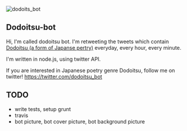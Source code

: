 ![dodoits_bot](https://raw.github.com/kt3k/dodoitsu_bot/master/img/logo3-76.png)

Dodoitsu-bot
------------

Hi, I'm called dodoitsu bot. I'm retweeting the tweets which contain [Dodoitsu (a form of Japanse pertry)](http://en.wikipedia.org/wiki/Dodoitsu) everyday, every hour, every minute.

I'm written in node.js, using twitter API.

If you are interested in Japanese poetry genre Dodoitsu, follow me on twitter! https://twitter.com/dodoitsu_bot

TODO
----

- write tests, setup grunt
- travis
- bot picture, bot cover picture, bot background picture
